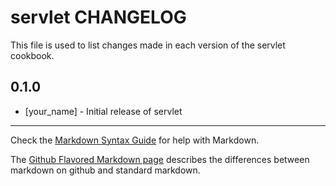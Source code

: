 servlet CHANGELOG
=================

This file is used to list changes made in each version of the servlet cookbook.

0.1.0
-----
- [your_name] - Initial release of servlet

- - -
Check the [Markdown Syntax Guide](http://daringfireball.net/projects/markdown/syntax) for help with Markdown.

The [Github Flavored Markdown page](http://github.github.com/github-flavored-markdown/) describes the differences between markdown on github and standard markdown.

